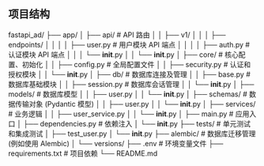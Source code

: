 


## 项目结构

fastapi_ad/
├── app/
│   ├── api/                  # API 路由
│   │   ├── v1/
│   │   │   ├── endpoints/
│   │   │   │   ├── user.py   # 用户模块 API 端点
│   │   │   │   ├── auth.py   # 认证模块 API 端点
│   │   │   └── __init__.py
│   │   └── __init__.py
│   ├── core/                 # 核心配置、初始化
│   │   ├── config.py         # 全局配置文件
│   │   ├── security.py       # 认证和授权模块
│   │   └── __init__.py
│   ├── db/                   # 数据库连接及管理
│   │   ├── base.py           # 数据库基础模块
│   │   ├── session.py        # 数据库会话管理
│   │   └── __init__.py
│   ├── models/               # 数据库模型
│   │   ├── user.py
│   │   └── __init__.py
│   ├── schemas/              # 数据传输对象 (Pydantic 模型)
│   │   ├── user.py
│   │   └── __init__.py
│   ├── services/             # 业务逻辑
│   │   ├── user_service.py
│   │   └── __init__.py
│   ├── main.py               # 应用入口
│   ├── dependencies.py       # 依赖注入
│   └── __init__.py
├── tests/                    # 单元测试和集成测试
│   ├── test_user.py
│   └── __init__.py
├── alembic/                  # 数据库迁移管理 (例如使用 Alembic)
│   └── versions/
├── .env                      # 环境变量文件
├── requirements.txt          # 项目依赖
└── README.md







